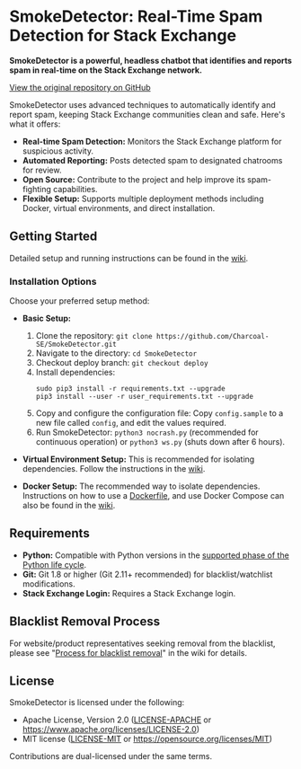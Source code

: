 # SmokeDetector: Real-Time Spam Detection for Stack Exchange

**SmokeDetector is a powerful, headless chatbot that identifies and reports spam in real-time on the Stack Exchange network.**

[View the original repository on GitHub](https://github.com/Charcoal-SE/SmokeDetector)

SmokeDetector uses advanced techniques to automatically identify and report spam, keeping Stack Exchange communities clean and safe. Here's what it offers:

*   **Real-time Spam Detection:** Monitors the Stack Exchange platform for suspicious activity.
*   **Automated Reporting:** Posts detected spam to designated chatrooms for review.
*   **Open Source:** Contribute to the project and help improve its spam-fighting capabilities.
*   **Flexible Setup:** Supports multiple deployment methods including Docker, virtual environments, and direct installation.

## Getting Started

Detailed setup and running instructions can be found in the [wiki](https://charcoal-se.org/smokey).

### Installation Options

Choose your preferred setup method:

*   **Basic Setup:**
    1.  Clone the repository: `git clone https://github.com/Charcoal-SE/SmokeDetector.git`
    2.  Navigate to the directory: `cd SmokeDetector`
    3.  Checkout deploy branch: `git checkout deploy`
    4.  Install dependencies:
        ```shell
        sudo pip3 install -r requirements.txt --upgrade
        pip3 install --user -r user_requirements.txt --upgrade
        ```
    5.  Copy and configure the configuration file:  Copy `config.sample` to a new file called `config`, and edit the values required.
    6.  Run SmokeDetector: `python3 nocrash.py` (recommended for continuous operation) or `python3 ws.py` (shuts down after 6 hours).

*   **Virtual Environment Setup:** This is recommended for isolating dependencies.  Follow the instructions in the [wiki](https://charcoal-se.org/smokey/Set-Up-and-Run-SmokeDetector).

*   **Docker Setup:** The recommended way to isolate dependencies. Instructions on how to use a [Dockerfile](Dockerfile), and use Docker Compose can also be found in the [wiki](https://charcoal-se.org/smokey/Set-Up-and-Run-SmokeDetector).

## Requirements

*   **Python:** Compatible with Python versions in the [supported phase of the Python life cycle](https://devguide.python.org/versions/).
*   **Git:** Git 1.8 or higher (Git 2.11+ recommended) for blacklist/watchlist modifications.
*   **Stack Exchange Login:** Requires a Stack Exchange login.

## Blacklist Removal Process

For website/product representatives seeking removal from the blacklist, please see "[Process for blacklist removal](https://charcoal-se.org/smokey/Process-for-blacklist-removal)" in the wiki for details.

## License

SmokeDetector is licensed under the following:

*   Apache License, Version 2.0 ([LICENSE-APACHE](LICENSE-APACHE) or <https://www.apache.org/licenses/LICENSE-2.0>)
*   MIT license ([LICENSE-MIT](LICENSE-MIT) or <https://opensource.org/licenses/MIT>)

Contributions are dual-licensed under the same terms.